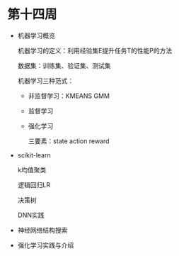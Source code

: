 # 第十四周

+ 机器学习概览

  机器学习的定义：利用经验集E提升任务T的性能P的方法

  数据集：训练集、验证集、测试集

  机器学习三种范式：

  + 非监督学习：KMEANS GMM

  + 监督学习

  + 强化学习

    三要素：state action reward

+ scikit-learn

  k均值聚类

  逻辑回归LR

  决策树

  DNN实践

+ 神经网络结构搜索

+ 强化学习实践与介绍



